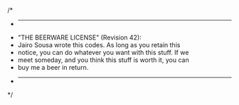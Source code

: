 /*
 * ------------------------------------------------------------
 * "THE BEERWARE LICENSE" (Revision 42):
 * Jairo Sousa wrote this codes. As long as you retain this 
 * notice, you can do whatever you want with this stuff. If we
 * meet someday, and you think this stuff is worth it, you can
 * buy me a beer in return.
 * ------------------------------------------------------------
 */
